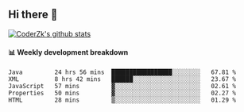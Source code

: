 ## Hi there 👋

[![CoderZk's github stats](https://github-readme-stats.vercel.app/api?username=zhoukuo123&show_icons=true&count_private=true)](https://github.com/anuraghazra/github-readme-stats)

#### :bar_chart: Weekly development breakdown

<!--START_SECTION:waka-->
```text
Java         24 hrs 56 mins  █████████████████░░░░░░░░   67.81 % 
XML          8 hrs 42 mins   ██████░░░░░░░░░░░░░░░░░░░   23.67 % 
JavaScript   57 mins         ▓░░░░░░░░░░░░░░░░░░░░░░░░   02.61 % 
Properties   50 mins         ▓░░░░░░░░░░░░░░░░░░░░░░░░   02.27 % 
HTML         28 mins         ▒░░░░░░░░░░░░░░░░░░░░░░░░   01.29 % 
```
<!--END_SECTION:waka-->
